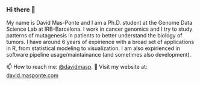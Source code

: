 ### Hi there 👋

My name is David Mas-Ponte and I am a Ph.D. student at the Genome Data Science Lab at IRB-Barcelona.
I work in cancer genomics and I try to study patterns of mutagenesis in patients to better understand
the biology of tumors. I have around 6 years of expirience with a broad set of applications in R, from
statistical modeling to visualization. I am also expirienced in software pipeline usage/maintainance (and sometimes
also development). 

📫 How to reach me: [@davidmasp](https://twitter.com/davidmasp).
🔗 Visit my website at: [david.masponte.com](https://david.masponte.com/)
